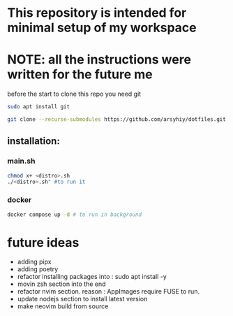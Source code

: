 # This repository is intended for minimal setup of my workspace
# NOTE: all the instructions were written for the future me
before the start to clone this repo you need git
```bash 
sudo apt install git 
```

```bash
git clone --recurse-submodules https://github.com/arsyhiy/dotfiles.git
```

## installation:
### main.sh 
```bash 
chmod x+ <distro>.sh
./<distro>.sh" #to run it
```
### docker 
```bash 
docker compose up -d # to run in background 
```

# future ideas
- adding pipx
- adding poetry
- refactor installing packages into : sudo apt install -y
- movin zsh section into the end
- refactor nvim section. reason : AppImages require FUSE to run.
- update nodejs section to install latest version
- make neovim build from source
